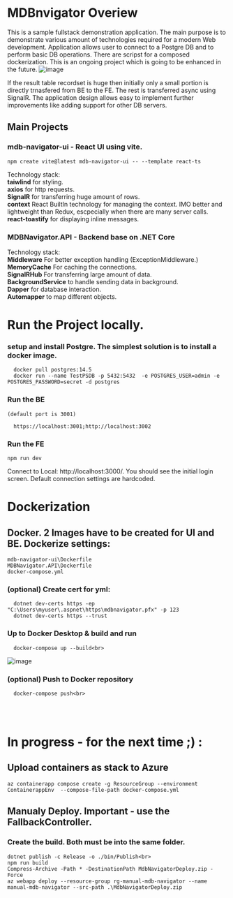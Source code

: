 # MDBnvigator Overiew

This is a sample fullstack demonstration application. The main purpose is to demonstrate various amount of technologies required for a modern Web development. Application allows user to connect to a Postgre DB and to perform basic DB operations. There are scripst for a composed dockerization. This is an ongoing project which is going to be enhanced in the future. 
![image](https://github.com/user-attachments/assets/f60fa6e3-5774-4699-bee8-3ecabb15ceb1)

If the result table recordset is huge then initially only a small portion is directly trnasfered from BE to the FE. The rest is transferred async using SignalR. The application design allows easy to implement further improvements like adding support for other DB servers.

## Main Projects 
### mdb-navigator-ui - React UI using vite.
    npm create vite@latest mdb-navigator-ui -- --template react-ts
   Technology stack: <br>
   **taiwlind** for styling. <br>
   **axios** for http requests. <br>
   **SignalR** for transferring huge amount of rows. <br>
   **context** React BuiltIn technology for managing the context. IMO better and lightweight than Redux, escpecially when there are many server calls.
   **react-toastify** for displaying inline messages.
### MDBNavigator.API - Backend base on .NET Core
  Technology stack:<br>
    **Middleware** For better exception handling (ExceptionMiddleware.) <br>
    **MemoryCache** For caching the connections. <br>
    **SignalRHub** For transferring large amount of data. <br>
    **BackgroundService** to handle sending data in background. <br>
    **Dapper** for database interaction. <br>
    **Automapper** to map different objects. <br>
    
# Run the Project locally.
  ### setup and install Postgre. The simplest solution is to install a docker image.
      docker pull postgres:14.5
      docker run --name TestPSDB -p 5432:5432  -e POSTGRES_USER=admin -e POSTGRES_PASSWORD=secret -d postgres
  ### Run the BE
    (default port is 3001)
      
      https://localhost:3001;http://localhost:3002
  
  ### Run the FE
    npm run dev
  
Connect to Local: http://localhost:3000/. You should see the initial login screen. Default connection settings are hardcoded.
  
# Dockerization

## Docker. 2 Images have to be created for UI and BE. Dockerize settings:
    mdb-navigator-ui\Dockerfile
    MDBNavigator.API\Dockerfile
    docker-compose.yml
  
  ### (optional) Create cert for yml:<br>
      dotnet dev-certs https -ep "C:\Users\myuser\.aspnet\https\mdbnavigator.pfx" -p 123
      dotnet dev-certs https --trust
  
  ### Up to Docker Desktop & build and run <br>
      docker-compose up --build<br>

  ![image](https://github.com/user-attachments/assets/3ac9b61f-5a06-413c-9cee-b37b1cc2205f)

  ### (optional) Push to Docker repository<br>
      docker-compose push<br>

<br>
<br>

# In progress - for the next time ;) :

## Upload containers as stack to Azure
    az containerapp compose create -g ResourceGroup --environment ContainerappEnv  --compose-file-path docker-compose.yml
    
## Manualy Deploy. Important - use the **FallbackController**. <br>
  ### Create the build. Both must be into the same folder.
    dotnet publish -c Release -o ./bin/Publish<br>
    npm run build
    Compress-Archive -Path * -DestinationPath MdbNavigatorDeploy.zip -Force
    az webapp deploy --resource-group rg-manual-mdb-navigator --name manual-mdb-navigator --src-path .\MdbNavigatorDeploy.zip
    
